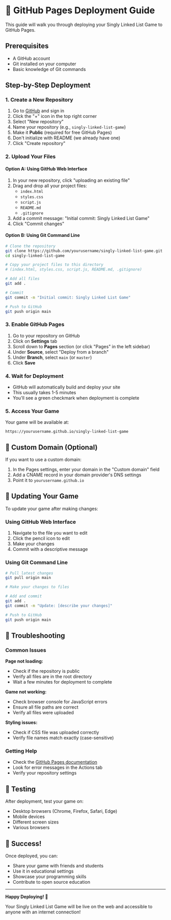 # 🚀 GitHub Pages Deployment Guide

This guide will walk you through deploying your Singly Linked List Game to GitHub Pages.

## Prerequisites

- A GitHub account
- Git installed on your computer
- Basic knowledge of Git commands

## Step-by-Step Deployment

### 1. Create a New Repository

1. Go to [GitHub](https://github.com) and sign in
2. Click the "+" icon in the top right corner
3. Select "New repository"
4. Name your repository (e.g., `singly-linked-list-game`)
5. Make it **Public** (required for free GitHub Pages)
6. Don't initialize with README (we already have one)
7. Click "Create repository"

### 2. Upload Your Files

#### Option A: Using GitHub Web Interface
1. In your new repository, click "uploading an existing file"
2. Drag and drop all your project files:
   - `index.html`
   - `styles.css`
   - `script.js`
   - `README.md`
   - `.gitignore`
3. Add a commit message: "Initial commit: Singly Linked List Game"
4. Click "Commit changes"

#### Option B: Using Git Command Line
```bash
# Clone the repository
git clone https://github.com/yourusername/singly-linked-list-game.git
cd singly-linked-list-game

# Copy your project files to this directory
# (index.html, styles.css, script.js, README.md, .gitignore)

# Add all files
git add .

# Commit
git commit -m "Initial commit: Singly Linked List Game"

# Push to GitHub
git push origin main
```

### 3. Enable GitHub Pages

1. Go to your repository on GitHub
2. Click on **Settings** tab
3. Scroll down to **Pages** section (or click "Pages" in the left sidebar)
4. Under **Source**, select "Deploy from a branch"
5. Under **Branch**, select `main` (or `master`)
6. Click **Save**

### 4. Wait for Deployment

- GitHub will automatically build and deploy your site
- This usually takes 1-5 minutes
- You'll see a green checkmark when deployment is complete

### 5. Access Your Game

Your game will be available at:
```
https://yourusername.github.io/singly-linked-list-game
```

## 🎯 Custom Domain (Optional)

If you want to use a custom domain:

1. In the Pages settings, enter your domain in the "Custom domain" field
2. Add a CNAME record in your domain provider's DNS settings
3. Point it to `yourusername.github.io`

## 🔄 Updating Your Game

To update your game after making changes:

### Using GitHub Web Interface
1. Navigate to the file you want to edit
2. Click the pencil icon to edit
3. Make your changes
4. Commit with a descriptive message

### Using Git Command Line
```bash
# Pull latest changes
git pull origin main

# Make your changes to files

# Add and commit
git add .
git commit -m "Update: [describe your changes]"

# Push to GitHub
git push origin main
```

## 🐛 Troubleshooting

### Common Issues

**Page not loading:**
- Check if the repository is public
- Verify all files are in the root directory
- Wait a few minutes for deployment to complete

**Game not working:**
- Check browser console for JavaScript errors
- Ensure all file paths are correct
- Verify all files were uploaded

**Styling issues:**
- Check if CSS file was uploaded correctly
- Verify file names match exactly (case-sensitive)

### Getting Help

- Check the [GitHub Pages documentation](https://pages.github.com/)
- Look for error messages in the Actions tab
- Verify your repository settings

## 📱 Testing

After deployment, test your game on:
- Desktop browsers (Chrome, Firefox, Safari, Edge)
- Mobile devices
- Different screen sizes
- Various browsers

## 🎉 Success!

Once deployed, you can:
- Share your game with friends and students
- Use it in educational settings
- Showcase your programming skills
- Contribute to open source education

---

**Happy Deploying! 🚀**

Your Singly Linked List Game will be live on the web and accessible to anyone with an internet connection!
